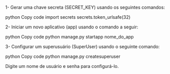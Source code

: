    1- Gerar uma chave secreta (SECRET_KEY) usando os seguintes comandos:

python
Copy code
import secrets
secrets.token_urlsafe(32)


   2- Iniciar um novo aplicativo (app) usando o comando a seguir:

python
Copy code
python manage.py startapp nome_do_app


   3- Configurar um superusuário (SuperUser) usando o seguinte comando:

python
Copy code
python manage.py createsuperuser

   Digite um nome de usuário e senha para configurá-lo.
